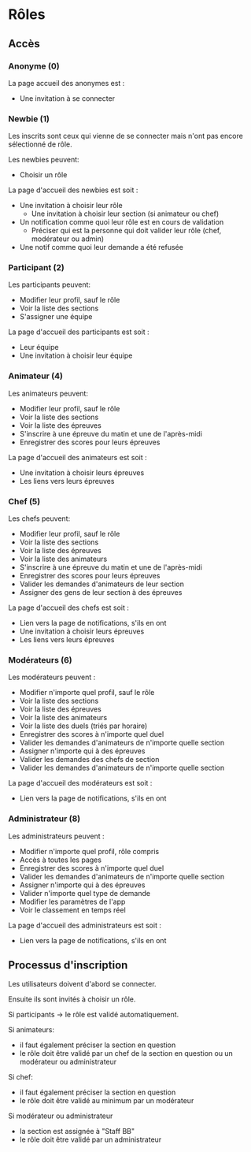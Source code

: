 #  Rôles

## Accès

### Anonyme (0)

La page accueil des anonymes est :

- Une invitation à se connecter

### Newbie (1)

Les inscrits sont ceux qui vienne de se connecter mais n'ont pas encore sélectionné de rôle.

Les newbies peuvent:

- Choisir un rôle

La page d'accueil des newbies est soit :

- Une invitation à choisir leur rôle
  - Une invitation à choisir leur section (si animateur ou chef)
- Un notification comme quoi leur rôle est en cours de validation 
  - Préciser qui est la personne qui doit valider leur rôle (chef, modérateur ou admin)
- Une notif comme quoi leur demande a été refusée

### Participant (2)

Les participants peuvent:

- Modifier leur profil, sauf le rôle
- Voir la liste des sections
- S'assigner une équipe

La page d'accueil des participants est soit :

- Leur équipe
- Une invitation à choisir leur équipe

### Animateur (4)

Les animateurs peuvent:

- Modifier leur profil, sauf le rôle
- Voir la liste des sections
- Voir la liste des épreuves
- S'inscrire à une épreuve du matin et une de l'après-midi
- Enregistrer des scores pour leurs épreuves

La page d'accueil des animateurs est soit :

- Une invitation à choisir leurs épreuves
- Les liens vers leurs épreuves

### Chef (5)

Les chefs peuvent:

- Modifier leur profil, sauf le rôle
- Voir la liste des sections
- Voir la liste des épreuves
- Voir la liste des animateurs
- S'inscrire à une épreuve du matin et une de l'après-midi
- Enregistrer des scores pour leurs épreuves
- Valider les demandes d'animateurs de leur section
- Assigner des gens de leur section à des épreuves

La page d'accueil des chefs est soit :

- Lien vers la page de notifications, s'ils en ont
- Une invitation à choisir leurs épreuves
- Les liens vers leurs épreuves

### Modérateurs (6)

Les modérateurs peuvent : 

- Modifier n'importe quel profil, sauf le rôle
- Voir la liste des sections
- Voir la liste des épreuves
- Voir la liste des animateurs
- Voir la liste des duels (triés par horaire)
- Enregistrer des scores à n'importe quel duel
- Valider les demandes d'animateurs de n'importe quelle section
- Assigner n'importe qui à des épreuves
- Valider les demandes des chefs de section
- Valider les demandes d'animateurs de n'importe quelle section

La page d'accueil des modérateurs est soit :

- Lien vers la page de notifications, s'ils en ont



### Administrateur (8)

Les administrateurs peuvent : 

- Modifier n'importe quel profil, rôle compris
- Accès à toutes les pages
- Enregistrer des scores à n'importe quel duel
- Valider les demandes d'animateurs de n'importe quelle section
- Assigner n'importe qui à des épreuves
- Valider n'importe quel type de demande
- Modifier les paramètres de l'app
- Voir le classement en temps réel

La page d'accueil des administrateurs est soit :

- Lien vers la page de notifications, s'ils en ont

## Processus d'inscription

Les utilisateurs doivent d'abord se connecter.

Ensuite ils sont invités à choisir un rôle. 

Si participants -> le rôle est validé automatiquement.

Si animateurs: 

- il faut également préciser la section en question
- le rôle doit être validé par un chef de la section en question ou un modérateur ou administrateur

Si chef:

-  il faut également préciser la section en question
- le rôle doit être validé au minimum par un modérateur

Si modérateur ou administrateur

- la section est assignée à "Staff BB"
- le rôle doit être validé par un administrateur

